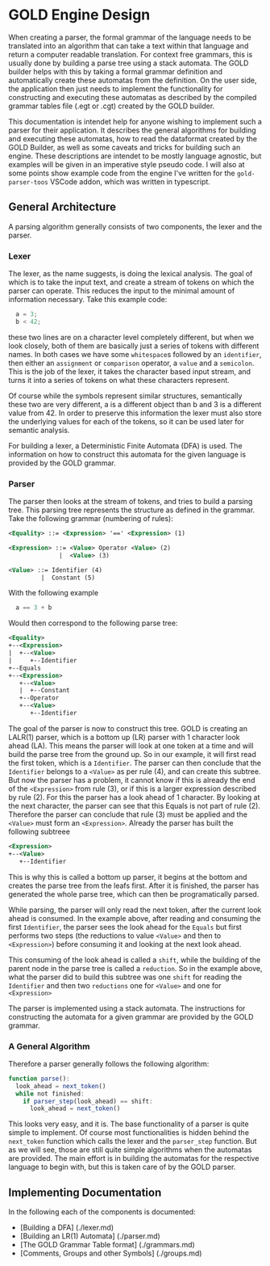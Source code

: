 # GOLD Engine Design

When creating a parser, the formal grammar of the language needs to be translated into an algorithm that can take a text within that language and return a computer readable translation.
For context free grammars, this is usually done by building a parse tree using a stack automata.
The GOLD builder helps with this by taking a formal grammar definition and automatically create these automatas from the definition.
On the user side, the application then just needs to implement the functionality for constructing and executing these automatas as described by the compiled grammar tables file (.egt or .cgt) created by the GOLD builder.

This documentation is intendet help for anyone wishing to implement such a parser for their application.
It describes the general algorithms for building and executing these automatas, how to read the dataformat created by the GOLD Builder, as well as some caveats and tricks for building such an engine.
These descriptions are intendet to be mostly language agnostic, but examples will be given in an imperative style pseudo code.
I will also at some points show example code from the engine I've written for the `gold-parser-toos` VSCode addon, which was written in typescript.


## General Architecture

A parsing algorithm generally consists of two components, the lexer and the parser.

### Lexer
The lexer, as the name suggests, is doing the lexical analysis.
The goal of which is to take the input text, and create a stream of tokens on which the parser can operate.
This reduces the input to the minimal amount of information necessary.
Take this example code:
```C
  a = 3;
  b < 42;
```
these two lines are on a character level completely different, but when we look closely, both of them are basically just a series of tokens with different names.
In both cases we have some `whitespace`s followed by an `identifier`, then either an `assignment` or `comparison` operator, a `value` and a `semicolon`.
This is the job of the lexer, it takes the character based input stream, and turns it into a series of tokens on what these characters represent.

Of course while the symbols represent similar structures, semantically these two are very different, a is a different object than b and 3 is a different value from 42.
In order to preserve this information the lexer must also store the underlying values for each of the tokens, so it can be used later for semantic analysis.

For building a lexer, a Deterministic Finite Automata (DFA) is used.
The information on how to construct this automata for the given language is provided by the GOLD grammar.


### Parser
The parser then looks at the stream of tokens, and tries to build a parsing tree.
This parsing tree represents the structure as defined in the grammar.
Take the following grammar (numbering of rules):
```xml
<Equality> ::= <Expression> '==' <Expression> (1)

<Expression> ::= <Value> Operator <Value> (2)
              |  <Value> (3)

<Value> ::= Identifier (4)
         |  Constant (5)
```

With the following example
```C
  a == 3 + b
```
Would then correspond to the following parse tree:
```xml
<Equality>
+--<Expression>
|  +--<Value>
|     +--Identifier
+--Equals
+--<Expression>
   +--<Value>
   |  +--Constant
   +--Operator
   +--<Value>
      +--Identifier
```
The goal of the parser is now to construct this tree.
GOLD is creating an LALR(1) parser, which is a bottom up (LR) parser with 1 character look ahead (LA).
This means the parser will look at one token at a time and will build the parse tree from the ground up.
So in our example, it will first read the first token, which is a `Identifier`.
The parser can then conclude that the `Identifier` belongs to a `<Value>` as per rule (4), and can create this subtree.
But now the parser has a problem, it cannot know if this is already the end of the `<Expression>` from rule (3), or if this is a larger expression described by rule (2).
For this the parser has a look ahead of 1 character. By looking at the next character, the parser can see that this Equals is not part of rule (2).
Therefore the parser can conclude that rule (3) must be applied and the `<Value>` must form an `<Expression>`.
Already the parser has built the following subtreee
```xml
<Expression>
+--<Value>
   +--Identifier
```
This is why this is called a bottom up parser, it begins at the bottom and creates the parse tree from the leafs first.
After it is finished, the parser has generated the whole parse tree, which can then be programatically parsed.

While parsing, the parser will only read the next token, after the current look ahead is consumed.
In the example above, after reading and consuming the first `Identifier`, the parser sees the look ahead for the `Equals` but first performs two steps (the reductions to value `<Value>` and then to `<Expression>`) before consuming it and looking at the next look ahead.

This consuming of the look ahead is called a `shift`, while the building of the parent node in the parse tree is called a `reduction`.
So in the example above, what the parser did to build this subtree was one `shift` for reading the `Identifier` and then two `reductions` one for `<Value>` and one for `<Expression>`

The parser is implemented using a stack automata. The instructions for constructing the automata for a given grammar are provided by the GOLD grammar.

### A General Algorithm
Therefore a parser generally follows the following algorithm:
```javascript
function parse():
  look_ahead = next_token()
  while not finished:
    if parser_step(look_ahead) == shift:
      look_ahead = next_token()
```

This looks very easy, and it is.
The base functionality of a parser is quite simple to implement.
Of course most functionalities is hidden behind the `next_token` function which calls the lexer and the `parser_step` function.
But as we will see, those are still quite simple algorithms when the automatas are provided.
The main effort is in building the automatas for the respective language to begin with, but this is taken care of by the GOLD parser.


## Implementing Documentation
In the following each of the components is documented:

* [Building a DFA] (./lexer.md)
* [Building an LR(1) Automata] (./parser.md)
* [The GOLD Grammar Table format] (./grammars.md)
* [Comments, Groups and other Symbols] (./groups.md)
